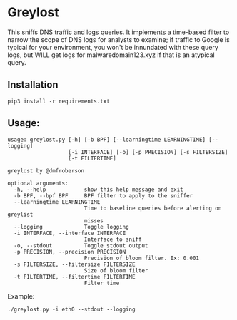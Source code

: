 # Greylost

This sniffs DNS traffic and logs queries. It implements a time-based
filter to narrow the scope of DNS logs for analysts to examine; if
traffic to Google is typical for your environment, you won't be
innundated with these query logs, but WILL get logs for
malwaredomain123.xyz if that is an atypical query.

## Installation
```
pip3 install -r requirements.txt
```

## Usage:
```
usage: greylost.py [-h] [-b BPF] [--learningtime LEARNINGTIME] [--logging]
                   [-i INTERFACE] [-o] [-p PRECISION] [-s FILTERSIZE]
                   [-t FILTERTIME]

greylost by @dmfroberson

optional arguments:
  -h, --help            show this help message and exit
  -b BPF, --bpf BPF     BPF filter to apply to the sniffer
  --learningtime LEARNINGTIME
                        Time to baseline queries before alerting on greylist
                        misses
  --logging             Toggle logging
  -i INTERFACE, --interface INTERFACE
                        Interface to sniff
  -o, --stdout          Toggle stdout output
  -p PRECISION, --precision PRECISION
                        Precision of bloom filter. Ex: 0.001
  -s FILTERSIZE, --filtersize FILTERSIZE
                        Size of bloom filter
  -t FILTERTIME, --filtertime FILTERTIME
                        Filter time
```

Example:
```
./greylost.py -i eth0 --stdout --logging
```
